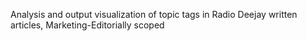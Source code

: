 Analysis and output visualization of topic tags in Radio Deejay written articles, Marketing-Editorially scoped
